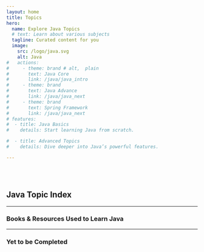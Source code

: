 ```yaml
---
layout: home
title: Topics
hero:
  name: Explore Java Topics
  # text: Learn about various subjects
  tagline: Curated content for you
  image:
    src: /logo/java.svg
    alt: Java
#   actions:
#     - theme: brand # alt,  plain
#       text: Java Core
#       link: /java/java_intro
#     - theme: brand
#       text: Java Advance
#       link: /java/java_next
#     - theme: brand
#       text: Spring Framework
#       link: /java/java_next    
# features:    
#  - title: Java Basics
#    details: Start learning Java from scratch.

#  - title: Advanced Topics
#    details: Dive deeper into Java’s powerful features.

---
```


<script setup>
import CollapsibleList from '@theme/components/CollapsibleList.vue'

import ResourceCard from '@theme/components/ResourceCard.vue'

const sections = [
  {
    title: 'Java Basics',
    items: [
      { label: 'Primitive Data Types', link: '/java/java_intro' },
      { label: 'Lists', link: '/java/java_core/java_format' },
      { label: 'Dictionaries', link: '/python/1data-types/complex-types/7dictionary/' },
      { label: 'Tuple & Set', link: '/python/1data-types/complex-types/5tuple_set/' },
      { label: 'Control Flow', link: '/python/4control_statements/' },
      { label: 'Functions', link: '/python/5functions/' },
    ]
  },
  {
    title: 'JavaScript DOM',
    items: [
      { label: 'DOM Basics', link: '/JavaScript-DOM/01-DOM-Basics/' },
      { label: 'DOM Modification', link: '/JavaScript-DOM/02-DOM-modification/' },
      { label: 'DOM Events', link: '/JavaScript-DOM/03-DOM-events/' },
    ]
  }
]

const resources = [
  {
    title: 'Java Documentation',
    description: 'Official Java documentation provided by Oracle, covering all versions of the Java platform.',
    link: 'https://docs.oracle.com/en/java/'
  },
  {
    title: 'Baeldung Java Guides',
    description: 'Comprehensive collection of Java tutorials and guides.',
    link: 'https://www.baeldung.com/'
  },
  {
    title: 'GeeksforGeeks Java',
    description: 'Java tutorials and articles on a wide range of topics.',
    link: 'https://www.geeksforgeeks.org/java/'
  }
]

const resources_pending = [
  {
    title: 'Java Documentation',
    description: 'Official Java documentation provided by Oracle, covering all versions of the Java platform.',
    link: 'https://docs.oracle.com/en/java/'
  },
  {
    title: 'Baeldung Java Guides',
    description: 'Comprehensive collection of Java tutorials and guides.',
    link: 'https://www.baeldung.com/'
  },
  {
    title: 'GeeksforGeeks Java',
    description: 'Java tutorials and articles on a wide range of topics.',
    link: 'https://www.geeksforgeeks.org/java/'
  }
]
</script>

<br><br>

## Java Topic Index
 
<CollapsibleList :sections="sections" />

___
 
<h3>Books & Resources Used to Learn Java</h3>


<div class="book-container">

  <BookCard
    img="/books/java_complete_ref_13.jpg"
    title="Java: The Complete Reference"
    author="Herbert Schildt"
    year="2021"
    summary="Comprehensive guide for learning Java, covering the core language, APIs, and real-world programming examples."
    />

  <BookCard
    img="/books/java_complete_ref_13.jpg"
    title="Effective Java"
    author="Joshua Bloch"
    year="2018"
    summary="Best practices and design patterns every Java developer should know, explained with real-world scenarios."
    />

  <BookCard
    img="/books/java_complete_ref_13.jpg"
    title="Effective Java"
    author="Joshua Bloch"
    year="2018"
    summary="Best practices and design patterns every Java developer should know, explained with real-world scenarios."
    />

</div>

<div class="book-container">
  <ResourceCard
    v-for="(resource, index) in resources"
    :key="index"
    :title="resource.title"
    :description="resource.description"
    :link="resource.link"
  />
</div>

___

<h3>Yet to be Completed</h3>


<div class="book-container">

  <BookCard
    img="/books/java_complete_ref_13.jpg"
    title="Java: The Complete Reference"
    author="Herbert Schildt"
    year="2021"
    summary="Comprehensive guide for learning Java, covering the core language, APIs, and real-world programming examples."
    />

  <BookCard
    img="/books/java_complete_ref_13.jpg"
    title="Effective Java"
    author="Joshua Bloch"
    year="2018"
    summary="Best practices and design patterns every Java developer should know, explained with real-world scenarios."
    />

</div>

<div class="book-container">
  <ResourceCard
    v-for="(resource, index) in resources_pending"
    :key="index"
    :title="resource.title"
    :description="resource.description"
    :link="resource.link"
  />
</div>